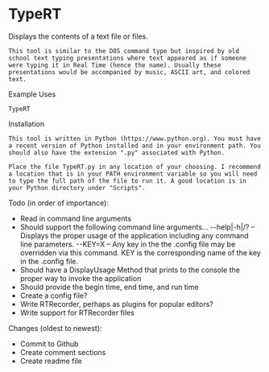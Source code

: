 # TypeRT
Displays the contents of a text file or files. 

	This tool is similar to the DOS command type but inspired by old school text typing presentations where text appeared as if someone were typing it in Real Time (hence the name). Usually these presentations would be accompanied by music, ASCII art, and colored text.

Example Uses

	TypeRT

Installation

	This tool is written in Python (https://www.python.org). You must have a recent version of Python installed and in your environment path. You should also have the extension ".py" associated with Python.
	
	Place the file TypeRT.py in any location of your choosing. I recommend a location that is in your PATH environment variable so you will need to type the full path of the file to run it. A good location is in your Python directory under "Scripts".


Todo (in order of importance):

   * Read in command line arguments
   * Should support the following command line arguments… 
        --help|-h|/?  – Displays the proper usage of the application including any command line parameters.
        --KEY=X       – Any key in the the .config file may be overridden via this command. 
		                KEY is the corresponding name of the key in the .config file.
   * Should have a DisplayUsage Method that prints to the console the proper way to invoke the application
   * Should provide the begin time, end time, and run time 
   * Create a config file?
   * Write RTRecorder, perhaps as plugins for popular editors?
   * Write support for RTRecorder files
   
   
Changes (oldest to newest):

   * Commit to Github
   * Create comment sections
   * Create readme file